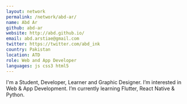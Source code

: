 ```yaml
---
layout: network
permalink: /network/abd-ar/
name: Abd Ar
github: abd-ar
website: http://abd.github.io/
email: abd.arstiae@gmail.com
twitter: https://twitter.com/abd_ink
country: Pakistan
location: ATD
role: Web and App Developer
languages: js css3 html5
---
```


I'm a Student, Developer, Learner and Graphic Designer.
I’m interested in Web & App Development.
I’m currently learning Flutter, React Native & Python.
